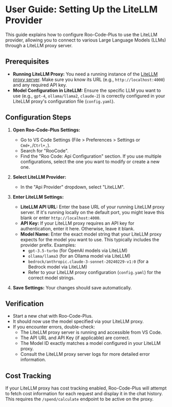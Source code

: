 # User Guide: Setting Up the LiteLLM Provider

This guide explains how to configure Roo-Code-Plus to use the LiteLLM provider, allowing you to connect to various Large Language Models (LLMs) through a LiteLLM proxy server.

## Prerequisites

*   **Running LiteLLM Proxy:** You need a running instance of the [LiteLLM proxy server](https://docs.litellm.ai/docs/proxy_server). Make sure you know its URL (e.g., `http://localhost:4000`) and any required API key.
*   **Model Configuration in LiteLLM:** Ensure the specific LLM you want to use (e.g., `gpt-4`, `ollama/llama2`, `claude-2`) is correctly configured in your LiteLLM proxy's configuration file (`config.yaml`).

## Configuration Steps

1.  **Open Roo-Code-Plus Settings:**
    *   Go to VS Code Settings (File > Preferences > Settings or `Cmd+,`/`Ctrl+,`).
    *   Search for "RooCode".
    *   Find the "Roo Code: Api Configuration" section. If you use multiple configurations, select the one you want to modify or create a new one.

2.  **Select LiteLLM Provider:**
    *   In the "Api Provider" dropdown, select "LiteLLM".

3.  **Enter LiteLLM Settings:**
    *   **LiteLLM API URL:** Enter the base URL of your running LiteLLM proxy server. If it's running locally on the default port, you might leave this blank or enter `http://localhost:4000`.
    *   **API Key:** If your LiteLLM proxy requires an API key for authentication, enter it here. Otherwise, leave it blank.
    *   **Model Name:** Enter the exact model string that your LiteLLM proxy expects for the model you want to use. This typically includes the provider prefix. Examples:
        *   `gpt-3.5-turbo` (for OpenAI models via LiteLLM)
        *   `ollama/llama3` (for an Ollama model via LiteLLM)
        *   `bedrock/anthropic.claude-3-sonnet-20240229-v1:0` (for a Bedrock model via LiteLLM)
        *   Refer to your LiteLLM proxy configuration (`config.yaml`) for the correct model strings.

4.  **Save Settings:** Your changes should save automatically.

## Verification

*   Start a new chat with Roo-Code-Plus.
*   It should now use the model specified via your LiteLLM proxy.
*   If you encounter errors, double-check:
    *   The LiteLLM proxy server is running and accessible from VS Code.
    *   The API URL and API Key (if applicable) are correct.
    *   The Model ID exactly matches a model configured in your LiteLLM proxy.
    *   Consult the LiteLLM proxy server logs for more detailed error information.

## Cost Tracking

If your LiteLLM proxy has cost tracking enabled, Roo-Code-Plus will attempt to fetch cost information for each request and display it in the chat history. This requires the `/spend/calculate` endpoint to be active on the proxy.